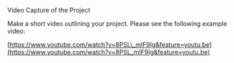 Video Capture of the Project

Make a short video outlining your project. Please see the following example video:

[https://www.youtube.com/watch?v=8PSL\_mIF9Ig&feature=youtu.be](https://www.youtube.com/watch?v=8PSL_mIF9Ig&feature=youtu.be)